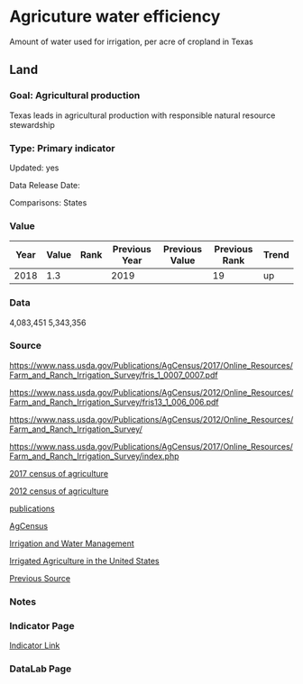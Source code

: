 # Agricuture water efficiency
Amount of water used for irrigation, per acre of cropland in Texas
## Land
### Goal: Agricultural production
Texas leads in agricultural production with responsible natural resource stewardship
### Type: Primary indicator
Updated: yes
Data Release Date: 

Comparisons: States

### Value

| Year      |  Value      | Rank        | Previous Year | Previous Value | Previous Rank | Trend | 
| ----------- | ----------- | ----------- | ----------- | ----------- | ----------- | -----------|
|   2018      |    1.3      |             |      2019      |             |      19    |    up       | 

### Data

4,083,451
5,343,356

### Source

https://www.nass.usda.gov/Publications/AgCensus/2017/Online_Resources/Farm_and_Ranch_Irrigation_Survey/fris_1_0007_0007.pdf

https://www.nass.usda.gov/Publications/AgCensus/2012/Online_Resources/Farm_and_Ranch_Irrigation_Survey/fris13_1_006_006.pdf

https://www.nass.usda.gov/Publications/AgCensus/2012/Online_Resources/Farm_and_Ranch_Irrigation_Survey/

https://www.nass.usda.gov/Publications/AgCensus/2017/Online_Resources/Farm_and_Ranch_Irrigation_Survey/index.php

[2017 census of agriculture](https://www.nass.usda.gov/Publications/AgCensus/2017/index.php)

[2012 census of agriculture](https://www.nass.usda.gov/Publications/AgCensus/2012/)

[publications](https://www.nass.usda.gov/Publications/Highlights/index.php)

[AgCensus](https://www.nass.usda.gov/AgCensus/index.php)

[Irrigation and Water Management](https://www.nass.usda.gov/Publications/Highlights/2019/2017Census_Irrigation_and_WaterManagement.pdf)

[Irrigated Agriculture in the United States](https://www.ers.usda.gov/data-products/irrigated-agriculture-in-the-united-states/)

[Previous Source](https://www.nass.usda.gov/Publications/AgCensus/2017/Online_Resources/Farm_and_Ranch_Irrigation_Survey/fris_1_0007_0007.pdf )

### Notes


### Indicator Page

[Indicator Link](https://indicators.texas2036.org/indicator/114)

### DataLab Page

